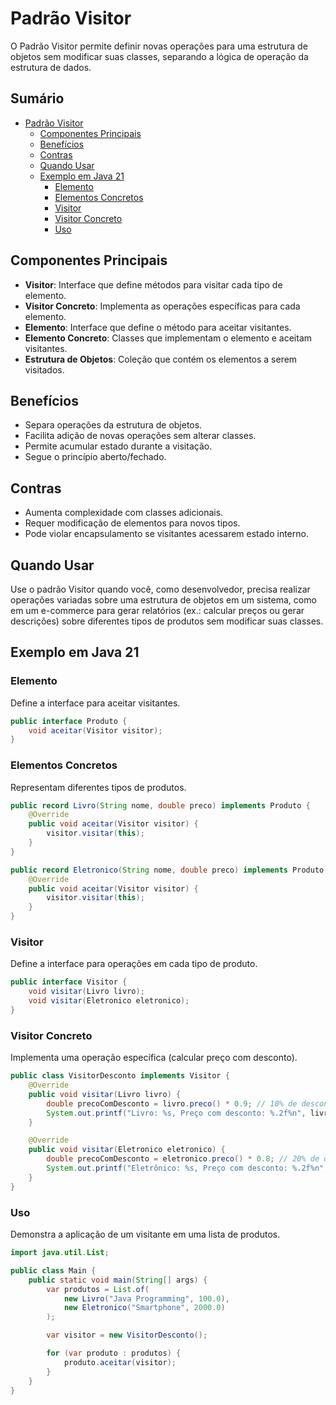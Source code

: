 # Padrão Visitor

O Padrão Visitor permite definir novas operações para uma estrutura de objetos sem modificar suas classes, separando a lógica de operação da estrutura de dados.

## Sumário

- [Padrão Visitor](#padrão-visitor)
  - [Componentes Principais](#componentes-principais)
  - [Benefícios](#benefícios)
  - [Contras](#contras)
  - [Quando Usar](#quando-usar)
  - [Exemplo em Java 21](#exemplo-em-java-21)
    - [Elemento](#elemento)
    - [Elementos Concretos](#elementos-concretos)
    - [Visitor](#visitor)
    - [Visitor Concreto](#visitor-concreto)
    - [Uso](#uso)

## Componentes Principais

- **Visitor**: Interface que define métodos para visitar cada tipo de elemento.
- **Visitor Concreto**: Implementa as operações específicas para cada elemento.
- **Elemento**: Interface que define o método para aceitar visitantes.
- **Elemento Concreto**: Classes que implementam o elemento e aceitam visitantes.
- **Estrutura de Objetos**: Coleção que contém os elementos a serem visitados.

## Benefícios

- Separa operações da estrutura de objetos.
- Facilita adição de novas operações sem alterar classes.
- Permite acumular estado durante a visitação.
- Segue o princípio aberto/fechado.

## Contras

- Aumenta complexidade com classes adicionais.
- Requer modificação de elementos para novos tipos.
- Pode violar encapsulamento se visitantes acessarem estado interno.

## Quando Usar

Use o padrão Visitor quando você, como desenvolvedor, precisa realizar operações variadas sobre uma estrutura de objetos em um sistema, como em um e-commerce para gerar relatórios (ex.: calcular preços ou gerar descrições) sobre diferentes tipos de produtos sem modificar suas classes.

## Exemplo em Java 21

### Elemento

Define a interface para aceitar visitantes.

```java
public interface Produto {
    void aceitar(Visitor visitor);
}
```

### Elementos Concretos

Representam diferentes tipos de produtos.

```java
public record Livro(String nome, double preco) implements Produto {
    @Override
    public void aceitar(Visitor visitor) {
        visitor.visitar(this);
    }
}

public record Eletronico(String nome, double preco) implements Produto {
    @Override
    public void aceitar(Visitor visitor) {
        visitor.visitar(this);
    }
}
```

### Visitor

Define a interface para operações em cada tipo de produto.

```java
public interface Visitor {
    void visitar(Livro livro);
    void visitar(Eletronico eletronico);
}
```

### Visitor Concreto

Implementa uma operação específica (calcular preço com desconto).

```java
public class VisitorDesconto implements Visitor {
    @Override
    public void visitar(Livro livro) {
        double precoComDesconto = livro.preco() * 0.9; // 10% de desconto
        System.out.printf("Livro: %s, Preço com desconto: %.2f%n", livro.nome(), precoComDesconto);
    }

    @Override
    public void visitar(Eletronico eletronico) {
        double precoComDesconto = eletronico.preco() * 0.8; // 20% de desconto
        System.out.printf("Eletrônico: %s, Preço com desconto: %.2f%n", eletronico.nome(), precoComDesconto);
    }
}
```

### Uso

Demonstra a aplicação de um visitante em uma lista de produtos.

```java
import java.util.List;

public class Main {
    public static void main(String[] args) {
        var produtos = List.of(
            new Livro("Java Programming", 100.0),
            new Eletronico("Smartphone", 2000.0)
        );

        var visitor = new VisitorDesconto();

        for (var produto : produtos) {
            produto.aceitar(visitor);
        }
    }
}
```
